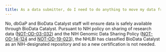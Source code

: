 ```yaml
---
title: As a data submitter, do I need to do anything to move my data from dbGaP to BioData Catalyst? Do I need to submit another institutional certification?
---
```


No, dbGaP and BioData Catalyst staff will ensure data is safely available through BioData Catalyst. Pursuant to NIH policy on sharing of research data ([NOT-OD-03-032](https://grants.nih.gov/grants/guide/notice-files/not-od-03-032.html)) and the NIH Genomic Data Sharing Policy ([NOT-OD-14-124](https://grants.nih.gov/grants/guide/notice-files/not-od-14-124.html) and [NOT-OD-19-023](https://grants.nih.gov/grants/guide/notice-files/NOT-OD-19-023.html)), the NHLBI has classified BioData Catalyst as an NIH-designated repository and so a new certification is not needed.